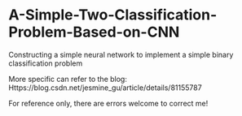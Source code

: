 # A-Simple-Two-Classification-Problem-Based-on-CNN
Constructing a simple neural network to implement a simple binary classification problem


More specific can refer to the blog: Https://blog.csdn.net/jesmine_gu/article/details/81155787

For reference only, there are errors welcome to correct me!
